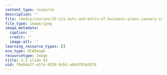 ```yaml
---
content_type: resource
description: ''
file: /media/courses/15-s21-nuts-and-bolts-of-business-plans-january-iap-2014/f8eb0a27e1fa93289cb1a644703a557d_Slide43.JPG
file_type: image/jpeg
image_metadata:
  caption: ''
  credit: ''
  image-alt: ''
learning_resource_types: []
ocw_type: OCWImage
resourcetype: Image
title: 3.2 slide 43
uid: f8eb0a27-e1fa-9328-9cb1-a644703a557d
---
```

